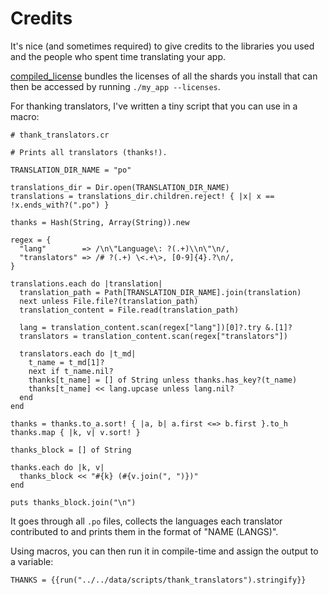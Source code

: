 # Credits

It's nice (and sometimes required) to give credits to the libraries you used and the people who spent time translating your app.

[compiled_license](https://github.com/elorest/compiled_license) bundles the licenses of all the shards you install that can then be accessed by running `./my_app --licenses`.

For thanking translators, I've written a tiny script that you can use in a macro:

```crystal
# thank_translators.cr

# Prints all translators (thanks!).

TRANSLATION_DIR_NAME = "po"

translations_dir = Dir.open(TRANSLATION_DIR_NAME)
translations = translations_dir.children.reject! { |x| x == !x.ends_with?(".po") }

thanks = Hash(String, Array(String)).new

regex = {
  "lang"        => /\n\"Language\: ?(.+)\\n\"\n/,
  "translators" => /# ?(.+) \<.+\>, [0-9]{4}.?\n/,
}

translations.each do |translation|
  translation_path = Path[TRANSLATION_DIR_NAME].join(translation)
  next unless File.file?(translation_path)
  translation_content = File.read(translation_path)

  lang = translation_content.scan(regex["lang"])[0]?.try &.[1]?
  translators = translation_content.scan(regex["translators"])

  translators.each do |t_md|
    t_name = t_md[1]?
    next if t_name.nil?
    thanks[t_name] = [] of String unless thanks.has_key?(t_name)
    thanks[t_name] << lang.upcase unless lang.nil?
  end
end

thanks = thanks.to_a.sort! { |a, b| a.first <=> b.first }.to_h
thanks.map { |k, v| v.sort! }

thanks_block = [] of String

thanks.each do |k, v|
  thanks_block << "#{k} (#{v.join(", ")})"
end

puts thanks_block.join("\n")
```

It goes through all `.po` files, collects the languages each translator contributed to and prints them in the format of "NAME (LANGS)".

Using macros, you can then run it in compile-time and assign the output to a variable:
```crystal
THANKS = {{run("../../data/scripts/thank_translators").stringify}}
```
